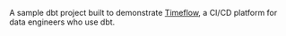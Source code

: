 A sample dbt project built to demonstrate [Timeflow](https://timeflow.systems), a CI/CD platform for data engineers who use dbt. 
  

